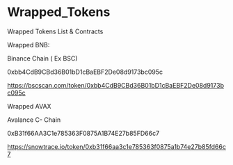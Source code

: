 # Wrapped_Tokens
Wrapped Tokens List &amp; Contracts


Wrapped BNB:

Binance Chain ( Ex BSC)

0xbb4CdB9CBd36B01bD1cBaEBF2De08d9173bc095c


https://bscscan.com/token/0xbb4CdB9CBd36B01bD1cBaEBF2De08d9173bc095c





Wrapped AVAX

Avalance C- Chain

0xB31f66AA3C1e785363F0875A1B74E27b85FD66c7

https://snowtrace.io/token/0xb31f66aa3c1e785363f0875a1b74e27b85fd66c7



